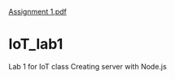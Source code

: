 [Assignment 1.pdf](https://github.com/artemisCeres/IoT_lab1/files/7070228/Assignment.1.pdf)
# IoT_lab1
Lab 1 for IoT class
Creating server with Node.js

